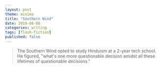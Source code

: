 ```yaml
---
layout: post
theme: minima
title: "Southern Wind"
date: 2019-08-08
categories: writing
tags: [flash-fiction]
published: false
---
```


<!-- excerpt -->
> The Southern Wind opted to study Hinduism at a 2-year tech school. He figured, "what's one more questionable decision amidst all these lifetimes of questionable decisions." 
<!-- excerpt -->

